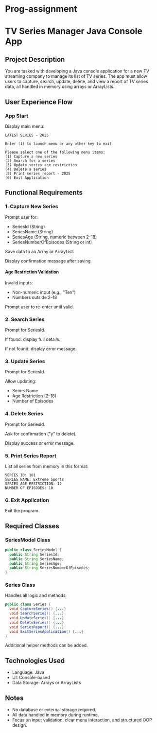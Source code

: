 # Prog-assignment
# TV Series Manager Java Console App

## Project Description

You are tasked with developing a Java console application for a new TV streaming company to manage its list of TV series. The app must allow users to capture, search, update, delete, and view a report of TV series data, all handled in memory using arrays or ArrayLists.

## User Experience Flow

### App Start

Display main menu:
```
LATEST SERIES - 2025

Enter (1) to launch menu or any other key to exit

Please select one of the following menu items:
(1) Capture a new series
(2) Search for a series
(3) Update series age restriction
(4) Delete a series
(5) Print series report - 2025
(6) Exit Application
```

## Functional Requirements

### 1. Capture New Series

Prompt user for:
- SeriesId (String)
- SeriesName (String)
- SeriesAge (String, numeric between 2–18)
- SeriesNumberOfEpisodes (String or int)

Save data to an Array or ArrayList.

Display confirmation message after saving.

#### Age Restriction Validation

Invalid inputs:
- Non-numeric input (e.g., "Ten")
- Numbers outside 2–18

Prompt user to re-enter until valid.

### 2. Search Series

Prompt for SeriesId.

If found: display full details.

If not found: display error message.

### 3. Update Series

Prompt for SeriesId.

Allow updating:
- Series Name
- Age Restriction (2–18)
- Number of Episodes

### 4. Delete Series

Prompt for SeriesId.

Ask for confirmation ("y" to delete).

Display success or error message.

### 5. Print Series Report

List all series from memory in this format:
```
SERIES ID: 101
SERIES NAME: Extreme Sports
SERIES AGE RESTRICTION: 12
NUMBER OF EPISODES: 10
```

### 6. Exit Application

Exit the program.

## Required Classes

### SeriesModel Class

```java
public class SeriesModel {
  public String SeriesId;
  public String SeriesName;
  public String SeriesAge;
  public String SeriesNumberOfEpisodes;
}
```

### Series Class

Handles all logic and methods:
```java
public class Series {
  void CaptureSeries() {...}
  void SearchSeries() {...}
  void UpdateSeries() {...}
  void DeleteSeries() {...}
  void SeriesReport() {...}
  void ExitSeriesApplication() {...}
}
```

Additional helper methods can be added.

## Technologies Used

- Language: Java
- UI: Console-based
- Data Storage: Arrays or ArrayLists

## Notes

- No database or external storage required.
- All data handled in memory during runtime.
- Focus on input validation, clear menu interaction, and structured OOP design.


